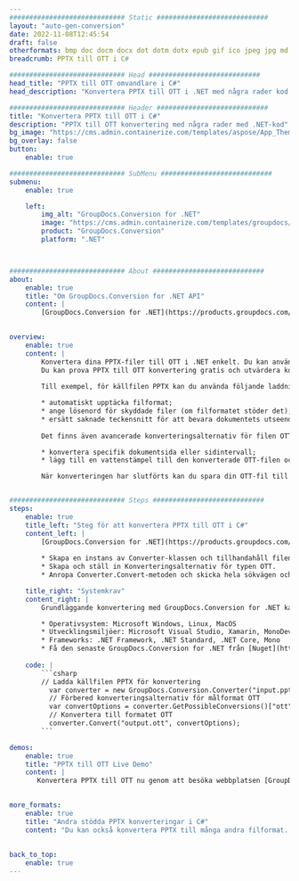 ```yaml
---
############################# Static ############################
layout: "auto-gen-conversion"
date: 2022-11-08T12:45:54
draft: false
otherformats: bmp doc docm docx dot dotm dotx epub gif ico jpeg jpg md odt ott pdf png psd rtf tex tif tiff txt xps
breadcrumb: PPTX till OTT i C#

############################# Head ############################
head_title: "PPTX till OTT omvandlare i C#"
head_description: "Konvertera PPTX till OTT i .NET med några rader kod. Använd GroupDocs Document Conversion API för att konvertera över 160 filformat."

############################# Header ############################
title: "Konvertera PPTX till OTT i C#"
description: "PPTX till OTT konvertering med några rader med .NET-kod"
bg_image: "https://cms.admin.containerize.com/templates/aspose/App_Themes/V3/images/bg/header1.png"
bg_overlay: false
button:
    enable: true

############################# SubMenu ############################
submenu:
    enable: true

    left:
        img_alt: "GroupDocs.Conversion for .NET"
        image: "https://cms.admin.containerize.com/templates/groupdocs/images/product-logos/90x90-noborder/groupdocs-conversion-net.png"
        product: "GroupDocs.Conversion"
        platform: ".NET"



############################# About ############################
about:
    enable: true
    title: "Om GroupDocs.Conversion for .NET API"
    content: |
        [GroupDocs.Conversion for .NET](https://products.groupdocs.com/conversion/net/) kan användas för att konvertera Microsoft Word, Excel, PowerPoint, PDF, Visio och andra format. GroupDocs.Conversion är ett fristående API som är lämpligt för back-end och interna system där hög prestanda krävs. Det beror inte på någon programvara som Microsoft eller Open Office.
    

overview:
    enable: true
    content: |
        Konvertera dina PPTX-filer till OTT i .NET enkelt. Du kan använda bara ett par C# kodrader i valfri plattform som du vill, som - Windows, Linux, macOS.
        Du kan prova PPTX till OTT konvertering gratis och utvärdera konverteringsresultatens kvalitet. Tillsammans med enkla filkonverteringsscenarier kan du prova mer avancerade alternativ för att ladda källfilen PPTX och för att spara resultatet OTT. 
        
        Till exempel, för källfilen PPTX kan du använda följande laddningsalternativ:

        * automatiskt upptäcka filformat;
        * ange lösenord för skyddade filer (om filformatet stöder det);
        * ersätt saknade teckensnitt för att bevara dokumentets utseende.
        
        Det finns även avancerade konverteringsalternativ för filen OTT:

        * konvertera specifik dokumentsida eller sidintervall;
        * lägg till en vattenstämpel till den konverterade OTT-filen och många fler.

        När konverteringen har slutförts kan du spara din OTT-fil till den lokala filsökvägen eller någon tredje parts lagring som FTP, Amazon S3, Google Drive, Dropbox etc. Observera - för att konvertera PPTX till {{ TO}} det finns inget behov av någon ytterligare programvara installerad - som MS Office, Open Office, Adobe Acrobat Reader etc.


############################# Steps ############################
steps:
    enable: true
    title_left: "Steg för att konvertera PPTX till OTT i C#"
    content_left: |
        [GroupDocs.Conversion for .NET](https://products.groupdocs.com/conversion/net/) gör det enkelt för utvecklare att konvertera en PPTX-fil till OTT med några rader kod.
        
        * Skapa en instans av Converter-klassen och tillhandahåll filen PPTX med den fullständiga sökvägen
        * Skapa och ställ in Konverteringsalternativ för typen OTT.
        * Anropa Converter.Convert-metoden och skicka hela sökvägen och formatet (OTT) som en parameter

    title_right: "Systemkrav"
    content_right: |
        Grundläggande konvertering med GroupDocs.Conversion for .NET kan göras med bara några enkla steg. Våra API:er stöds på alla större plattformar och operativsystem. Innan du kör koden nedan, se till att du har följande förutsättningar installerade på ditt system.

        * Operativsystem: Microsoft Windows, Linux, MacOS
        * Utvecklingsmiljöer: Microsoft Visual Studio, Xamarin, MonoDevelop
        * Frameworks: .NET Framework, .NET Standard, .NET Core, Mono
        * Få den senaste GroupDocs.Conversion for .NET från [Nuget](https://www.nuget.org/packages/groupdocs.conversion)
         
    code: |
        ```csharp    
        // Ladda källfilen PPTX för konvertering
          var converter = new GroupDocs.Conversion.Converter("input.pptx");
          // Förbered konverteringsalternativ för målformat OTT
          var convertOptions = converter.GetPossibleConversions()["ott"].ConvertOptions;
          // Konvertera till formatet OTT
          converter.Convert("output.ott", convertOptions);
        ```

demos:
    enable: true
    title: "PPTX till OTT Live Demo"
    content: |
       Konvertera PPTX till OTT nu genom att besöka webbplatsen [GroupDocs.Conversion App](https://products.groupdocs.app/conversion/family). Onlinedemo har följande fördelar
          

more_formats:
    enable: true
    title: "Andra stödda PPTX konverteringar i C#"
    content: "Du kan också konvertera PPTX till många andra filformat. Se listan nedan."
       
       
back_to_top:
    enable: true
---
```

